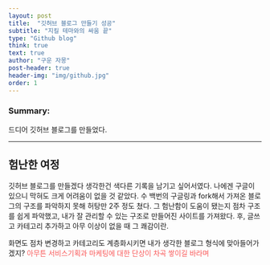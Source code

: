 ```yaml
---
layout: post
title:  "깃허브 블로그 만들기 성공"
subtitle: "지킬 테마와의 싸움 끝"
type: "Github blog"
think: true
text: true
author: "구운 자몽"
post-header: true
header-img: "img/github.jpg"
order: 1
---
```

### Summary: 

드디어 깃허브 블로그를 만들었다.

---

## 험난한 여정

깃허브 블로그를 만들겠다 생각한건 색다른 기록을 남기고 싶어서였다. 나에겐 구글이 있으니 막혀도 크게 어려움이 없을 것 같았다. 수 백번의 구글링과 fork해서 가져온 블로그의 구조를 파악하지 못해 허탕만 2주 정도 쳤다. 그 험난함이 도움이 됐는지 점차 구조를 쉽게 파악했고, 내가 잘 관리할 수 있는 구조로 만들어진 사이트를 가져왔다. 후, 글쓰고 카테고리 추가하고 아무 이상이 없을 때 그 쾌감이란.

화면도 점차 변경하고 카테고리도 계층화시키면 내가 생각한 블로그 형식에 맞아들어가겠지?
<span style="color:#FA5858">아무튼 서비스기획과 마케팅에 대한 단상이 차곡 쌓이길 바라며</span>
